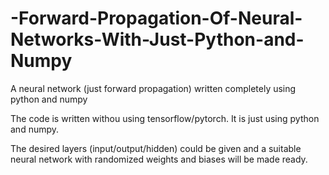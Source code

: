 # -Forward-Propagation-Of-Neural-Networks-With-Just-Python-and-Numpy
A neural network (just forward propagation) written completely using python and numpy

The code is written withou using tensorflow/pytorch. It is just using python and numpy.

The desired layers (input/output/hidden) could be given and a suitable neural network with randomized weights and biases will be made ready.

